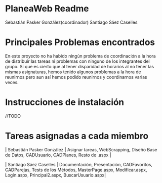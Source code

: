 # PlaneaWeb Readme
Sebastián Pasker González(coordinador)
Santiago Sáez Caselles

# Principales Problemas encontrados 
En este proyecto no ha habido ningún problema de coordinación a la hora de distribuir las tareas ni problemas con ninguno de los integrantes del grupo.
Sí que es cierto que al tener disparidad de horarios al no tener las mismas asignaturas, hemos tenido algunos problemas a la hora de reunirnos pero aun así hemos podido reunirnos y coordinarnos varias veces.

# Instrucciones de instalación

//TODO

# Tareas asignadas a cada miembro

| Sebastián Pasker González | Asignar tareas, WebScrapping, Diseño Base de Datos, CADUsuario, CADPlanes, Resto de .aspx |

| Santiago Sáez Caselles | Documentación, Presentación, CADFavoritos, CADParejas, Tests de los Métodos, MasterPage.aspx, Modificar.aspx, Login.aspx, Principal2.aspx, BuscarUsuario.aspx|
